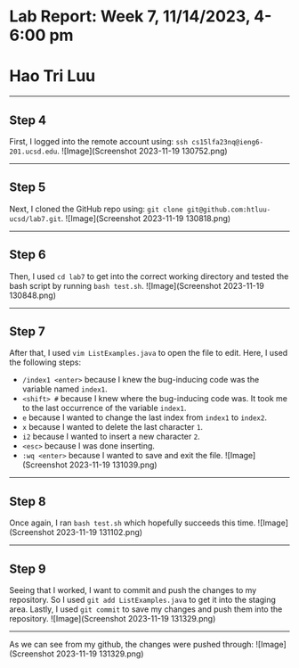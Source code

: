 # Lab Report: Week 7, 11/14/2023, 4-6:00 pm
# Hao Tri Luu

---
## Step 4

First, I logged into the remote account using: `ssh cs15lfa23nq@ieng6-201.ucsd.edu`.
![Image](Screenshot 2023-11-19 130752.png)

---

## Step 5
Next, I cloned the GitHub repo using: `git clone git@github.com:htluu-ucsd/lab7.git`.
![Image](Screenshot 2023-11-19 130818.png)

---
## Step 6
Then, I used `cd lab7` to get into the correct working directory and tested the bash script by running `bash test.sh`.
![Image](Screenshot 2023-11-19 130848.png)

---
## Step 7
After that, I used `vim ListExamples.java` to open the file to edit. Here, I used the following steps:

- `/index1 <enter>` because I knew the bug-inducing code was the variable named `index1`.
- `<shift> #` because I knew where the bug-inducing code was. It took me to the last occurrence of the variable `index1`.
- `e` because I wanted to change the last index from `index1` to `index2`.
- `x` because I wanted to delete the last character `1`.
- `i2` because I wanted to insert a new character `2`.
- `<esc>` because I was done inserting.
- `:wq <enter>` because I wanted to save and exit the file.
![Image](Screenshot 2023-11-19 131039.png)

---
## Step 8
Once again, I ran `bash test.sh` which hopefully succeeds this time.
![Image](Screenshot 2023-11-19 131102.png)

---
## Step 9
Seeing that I worked, I want to commit and push the changes to my repository. So I used `git add ListExamples.java` to get it into the staging area. Lastly, I used `git commit` to save my changes and push them into the repository.
![Image](Screenshot 2023-11-19 131329.png)

---
As we can see from my github, the changes were pushed through:
![Image](Screenshot 2023-11-19 131329.png)
